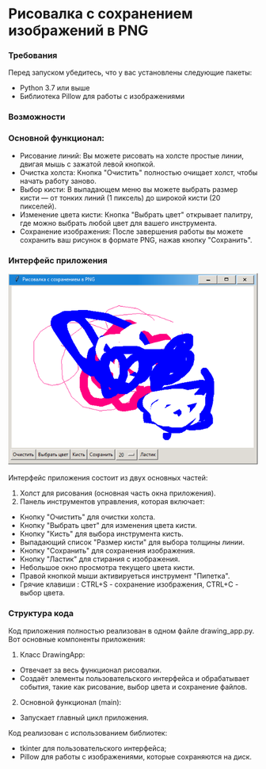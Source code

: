 # Рисовалка с сохранением изображений в PNG

### Требования

Перед запуском убедитесь, что у вас установлены следующие пакеты:

- Python 3.7 или выше
- Библиотека Pillow для работы с изображениями

### Возможности

### Основной функционал:

- Рисование линий: Вы можете рисовать на холсте простые линии, двигая мышь с зажатой левой кнопкой.
- Очистка холста: Кнопка "Очистить" полностью очищает холст, чтобы начать работу заново.
- Выбор кисти: В выпадающем меню вы можете выбрать размер кисти — от тонких линий (1 пиксель) до широкой кисти (20 пикселей).
- Изменение цвета кисти: Кнопка "Выбрать цвет" открывает палитру, где можно выбрать любой цвет для вашего инструмента.
- Сохранение изображения: После завершения работы вы можете сохранить ваш рисунок в формате PNG, нажав кнопку "Сохранить".

### Интерфейс приложения

![painter.png](painter.png)

Интерфейс приложения состоит из двух основных частей:
1. Холст для рисования (основная часть окна приложения).
2. Панель инструментов управления, которая включает:
  - Кнопку "Очистить" для очистки холста.
  - Кнопку "Выбрать цвет" для изменения цвета кисти.
  - Кнопку "Кисть" для выбора инструмента кисть.
  - Выпадающий список "Размер кисти" для выбора толщины линии.
  - Кнопку "Сохранить" для сохранения изображения.
  - Кнопку "Ластик" для стирания с изображения.
  - Небольшое окно просмотра текущего цвета кисти.
  - Правой кнопкой мыши активируеться инструмент "Пипетка".
  - Грячие клавиши : CTRL+S - сохранение изображения, CTRL+C - выбор цвета.

### Структура кода

Код приложения полностью реализован в одном файле drawing_app.py. Вот основные компоненты приложения:

1. Класс DrawingApp:
  - Отвечает за весь функционал рисовалки.
  - Создаёт элементы пользовательского интерфейса и обрабатывает события, такие как рисование, выбор цвета и сохранение файлов.
  
2. Основной функционал (main):
  - Запускает главный цикл приложения.

Код реализован с использованием библиотек:
- tkinter для пользовательского интерфейса;
- Pillow для работы с изображениями, которые сохраняются на диск.

